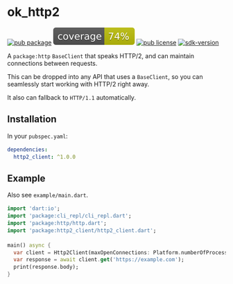 # ok_http2

[![pub package](https://badgen.net/pub/v/ok_http2)](https://pub.dartlang.org/packages/ok_http2)
![coverage](./coverage_badge.svg)
[![pub license](https://badgen.net/pub/license/ok_http2)](https://pub.dartlang.org/packages/ok_http2)
[![sdk-version](https://badgen.net/pub/sdk-version/ok_http2)](https://pub.dartlang.org/packages/ok_http2)

A `package:http` `BaseClient` that speaks HTTP/2, and can maintain connections between requests.

This can be dropped into any API that uses a
`BaseClient`, so you can seamlessly start working with
HTTP/2 right away.

It also can fallback to `HTTP/1.1` automatically.

## Installation

In your `pubspec.yaml`:

```yaml
dependencies:
  http2_client: ^1.0.0
```

## Example

Also see `example/main.dart`.

```dart
import 'dart:io';
import 'package:cli_repl/cli_repl.dart';
import 'package:http/http.dart';
import 'package:http2_client/http2_client.dart';

main() async {
  var client = Http2Client(maxOpenConnections: Platform.numberOfProcessors);
  var response = await client.get('https://example.com');
  print(response.body);
}
```
